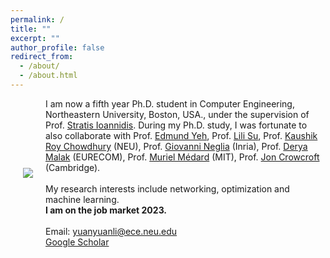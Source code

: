 ```yaml
---
permalink: /
title: ""
excerpt: ""
author_profile: false
redirect_from: 
  - /about/
  - /about.html
---
```

<div class="flex">
<img class="photo" src="{{site.url}}/images/Life_large.jpeg" /> 
<div class="text">
I am now a fifth year Ph.D. student in Computer Engineering, Northeastern University, Boston, USA., under the supervision of Prof. <a href="https://ece.northeastern.edu/fac-ece/ioannidis/">Stratis Ioannidis</a>. During my Ph.D. study, I was fortunate to also collaborate with Prof. <a href="http://www1.ece.neu.edu/~eyeh/">Edmund Yeh</a>, Prof. <a href="https://sites.google.com/site/lilisuece/">Lili Su</a>, Prof. <a href="https://genesys-lab.org/">Kaushik Roy Chowdhury</a> (NEU), Prof. <a href="http://www-sop.inria.fr/members/Giovanni.Neglia/">Giovanni Neglia</a> (Inria), Prof. <a href="https://sites.google.com/site/deryamalak/home?authuser=0">Derya Malak</a> (EURECOM), Prof. <a href="https://www.rle.mit.edu/ncrcg/">Muriel Médard</a> (MIT), Prof. <a href="https://www.cst.cam.ac.uk/people/jac22">Jon Crowcroft</a> (Cambridge).
<br/>
<br/>
My research interests include networking, optimization and machine learning.
<br/>
<b>I am on the job market 2023.</b>
<br/>
<br/>
Email: <a href="mailto:yuanyuanli@ece.neu.edu">yuanyuanli@ece.neu.edu</a>
<br/>
<a href="https://scholar.google.com/citations?user=dSHgvhoAAAAJ&hl=en">Google Scholar</a>
</div>
</div>
<style>
  .photo {
    max-width: 40%;
    margin: 0 20px;
  }
  .flex {
    display: flex;
    max-width: 900px;
    margin: auto;
    align-items: center;
  }
  @media (max-width: 600px){
    .flex {
      flex-direction: column;
    }
    .photo {
    max-width: 100%;
    margin-bottom: 20px;
    }
  }
</style>
